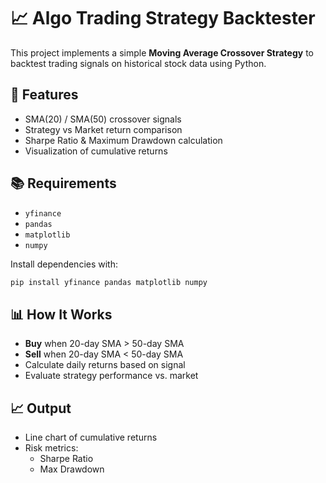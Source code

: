 # 📈 Algo Trading Strategy Backtester

This project implements a simple **Moving Average Crossover Strategy** to backtest trading signals on historical stock data using Python.

## 🔧 Features
- SMA(20) / SMA(50) crossover signals
- Strategy vs Market return comparison
- Sharpe Ratio & Maximum Drawdown calculation
- Visualization of cumulative returns

## 📚 Requirements
- `yfinance`
- `pandas`
- `matplotlib`
- `numpy`

Install dependencies with:
```bash
pip install yfinance pandas matplotlib numpy
```

## 📊 How It Works
- **Buy** when 20-day SMA > 50-day SMA
- **Sell** when 20-day SMA < 50-day SMA
- Calculate daily returns based on signal
- Evaluate strategy performance vs. market

## 📈 Output
- Line chart of cumulative returns
- Risk metrics:
  - Sharpe Ratio
  - Max Drawdown
